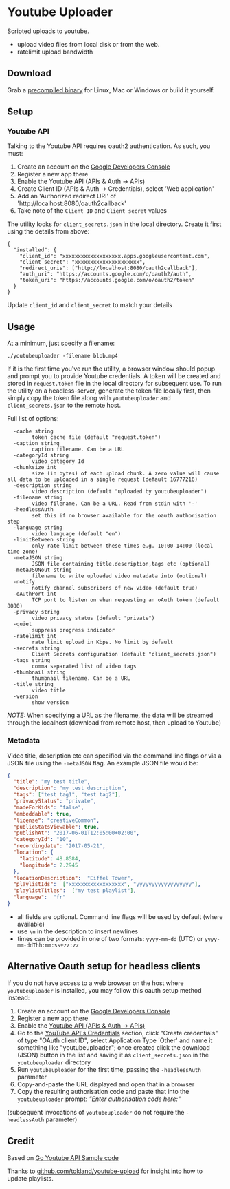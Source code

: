 # Youtube Uploader

Scripted uploads to youtube.

- upload video files from local disk or from the web.
- ratelimit upload bandwidth

## Download

Grab a [precompiled binary](https://github.com/porjo/youtubeuploader/releases) for Linux, Mac or Windows or build it yourself.

## Setup

### Youtube API

Talking to the Youtube API requires oauth2 authentication. As such, you must:

1. Create an account on the [Google Developers Console](https://console.developers.google.com)
1. Register a new app there
1. Enable the Youtube API (APIs & Auth -> APIs)
1. Create Client ID (APIs & Auth -> Credentials), select 'Web application'
1. Add an 'Authorized redirect URI' of 'http://localhost:8080/oauth2callback'
1. Take note of the `Client ID` and `Client secret` values

The utility looks for `client_secrets.json` in the local directory. Create it first using the details from above:

```
{
  "installed": {
    "client_id": "xxxxxxxxxxxxxxxxxxx.apps.googleusercontent.com",
    "client_secret": "xxxxxxxxxxxxxxxxxxxxx",
    "redirect_uris": ["http://localhost:8080/oauth2callback"],
    "auth_uri": "https://accounts.google.com/o/oauth2/auth",
    "token_uri": "https://accounts.google.com/o/oauth2/token"
  }
}
```

Update `client_id` and `client_secret` to match your details

## Usage

At a minimum, just specify a filename:

```
./youtubeuploader -filename blob.mp4
```

If it is the first time you've run the utility, a browser window should popup and prompt you to provide Youtube credentials. A token will be created and stored in `request.token` file in the local directory for subsequent use. To run the utility on a headless-server, generate the token file locally first, then simply copy the token file along with `youtubeuploader` and `client_secrets.json` to the remote host.

Full list of options:
```
  -cache string
    	token cache file (default "request.token")
  -caption string
    	caption filename. Can be a URL
  -categoryId string
    	video category Id
  -chunksize int
    	size (in bytes) of each upload chunk. A zero value will cause all data to be uploaded in a single request (default 16777216)
  -description string
    	video description (default "uploaded by youtubeuploader")
  -filename string
    	video filename. Can be a URL. Read from stdin with '-'
  -headlessAuth
    	set this if no browser available for the oauth authorisation step
  -language string
    	video language (default "en")
  -limitBetween string
    	only rate limit between these times e.g. 10:00-14:00 (local time zone)
  -metaJSON string
    	JSON file containing title,description,tags etc (optional)
  -metaJSONout string
    	filename to write uploaded video metadata into (optional)
  -notify
    	notify channel subscribers of new video (default true)
  -oAuthPort int
    	TCP port to listen on when requesting an oAuth token (default 8080)
  -privacy string
    	video privacy status (default "private")
  -quiet
    	suppress progress indicator
  -ratelimit int
    	rate limit upload in Kbps. No limit by default
  -secrets string
    	Client Secrets configuration (default "client_secrets.json")
  -tags string
    	comma separated list of video tags
  -thumbnail string
    	thumbnail filename. Can be a URL
  -title string
    	video title
  -version
    	show version
```
*NOTE:* When specifying a URL as the filename, the data will be streamed through the localhost (download from remote host, then upload to Youtube)


### Metadata

Video title, description etc can specified via the command line flags or via a JSON file using the `-metaJSON` flag. An example JSON file would be:

```json
{
  "title": "my test title",
  "description": "my test description",
  "tags": ["test tag1", "test tag2"],
  "privacyStatus": "private",
  "madeForKids": "false",
  "embeddable": true,
  "license": "creativeCommon",
  "publicStatsViewable": true,
  "publishAt": "2017-06-01T12:05:00+02:00",
  "categoryId": "10",
  "recordingdate": "2017-05-21",
  "location": {
    "latitude": 48.8584,
    "longitude": 2.2945
  },
  "locationDescription":  "Eiffel Tower",
  "playlistIds":  ["xxxxxxxxxxxxxxxxxx", "yyyyyyyyyyyyyyyyyy"],
  "playlistTitles":  ["my test playlist"],
  "language":  "fr"
}
```
- all fields are optional. Command line flags will be used by default (where available)
- use `\n` in the description to insert newlines
- times can be provided in one of two formats: `yyyy-mm-dd` (UTC) or `yyyy-mm-ddThh:mm:ss+zz:zz`

## Alternative Oauth setup for headless clients

If you do not have access to a web browser on the host where `youtubeuploader` is installed, you may follow this oauth setup method instead:

1. Create an account on the [Google Developers Console](https://console.developers.google.com)
1. Register a new app there
1. Enable the [Youtube API (APIs & Auth -> APIs)](https://console.cloud.google.com/apis/api/youtube.googleapis.com)
1. Go to the [YouTube API's Credentials](https://console.cloud.google.com/apis/api/youtube.googleapis.com/credentials) section, click "Create credentials" of type "OAuth client ID", select Application Type 'Other' and name it something like "youtubeuploader"; once created click the download (JSON) button in the list and saving it as `client_secrets.json` in the `youtubeuploader` directory
1. Run `youtubeuploader` for the first time, passing the `-headlessAuth` parameter
1. Copy-and-paste the URL displayed and open that in a browser
1. Copy the resulting authorisation code and paste that into the `youtubeuploader` prompt: *"Enter authorisation code here:"*

(subsequent invocations of `youtubeuploader` do not require the `-headlessAuth` parameter)

## Credit

Based on [Go Youtube API Sample code](https://github.com/youtube/api-samples/tree/master/go)

Thanks to [github.com/tokland/youtube-upload](https://github.com/tokland/youtube-upload) for insight into how to update playlists.
